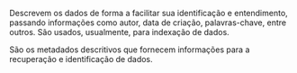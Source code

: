 Descrevem os dados de forma a facilitar sua identificação e entendimento, passando informações como autor, data de criação, palavras-chave, entre outros. São usados, usualmente, para indexação de dados.

São os metadados descritivos que fornecem informações para a recuperação e identificação de dados. 